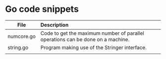 # Go code snippets

| File                 | Description                                                                              |
| -------------------- | :--------------------------------------------------------------------------------------- |
| numcore.go           | Code to get the maximum number of parallel operations can be done on a machine.          |
| string.go            | Program making use of the Stringer interface.                                            |
|                      |                                                                                          |
